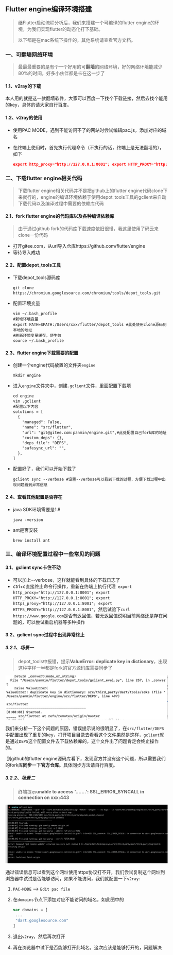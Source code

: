 ## Flutter engine编译环境搭建

> 继Flutter启动流程分析后，我们来搭建一个可编译的flutter engine的环境，为我们实现flutter的动态化打下基础。
>
> 以下都是在mac系统下操作的，其他系统请查看官方文档。

### 一、可翻墙网络环境

> 最最最重要的是有个一个好用的可**翻墙**的网络环境，好的网络环境能减少80%的时间，好多小伙伴都是卡在这一步了

#### 1.1、v2ray的下载

本人用的就是这一款翻墙软件，大家可以百度一下找个下载链接，然后去找个能用的key，具体的请大家自行百度。

#### 1.2、v2ray的使用

* 使用PAC MODE，遇到不能访问不了的网站时尝试编辑pac.js，添加对应的域名

* 在终端上使用时，首先执行代理命令（不执行的话，终端上是无法翻墙的），如下

  ```json
  export http_proxy="http://127.0.0.1:8001"; export HTTP_PROXY="http://127.0.0.1:8001"; export https_proxy="http://127.0.0.1:8001"; export HTTPS_PROXY="http://127.0.0.1:8001"
  ```

### 二、下载flutter engine相关代码

> 下载flutter engine相关代码并不是把github上的flutter engine代码clone下来就行的，engine的编译环境依赖于使用depot_tools工具的gclient来自动下载代码以及编译过程中需要的依赖库代码

#### 2.1、fork flutter engine的代码库以及各种编译依赖库

> 由于通过github fork的代码库下载速度依旧很慢，我这里使用了码云来clone一份代码

* 打开gitee.com，从url导入仓库https://github.com/flutter/engine
* 等待导入成功

#### 2.2、配置depot_tools工具

* 下载depot_tools源码库

  ```shell
  git clone https://chromium.googlesource.com/chromium/tools/depot_tools.git
  ```

* 配置环境变量

  ```shell
  vim ~/.bash_profile
  #新增环境变量
  export PATH=$PATH:/Users/xxx/flutter/depot_tools #此处使用clone源码到本地的地址
  #刷新环境变量缓存，使生效
  source ~/.bash_profile
  ```

#### 2.3、flutter engine下载需要的配置

* 创建一个engine代码放置的文件夹`engine`

  ```shell
  mkdir engine
  ```

* 进入`engine`文件夹中，创建`.gclient`文件，里面配置下载项

  ```shell
  cd engine
  vim .gclient
  #配置以下内容
  solutions = [
    {
      "managed": False,
      "name": "src/flutter",
      "url": "git@gitee.com:panmin/engine.git",#此处配置自己fork库的地址
      "custom_deps": {},
      "deps_file": "DEPS",
      "safesync_url": "",
    },
  ]
  ```

* 配置好了，我们可以开始下载了

  ```shell
  gclient sync --verbose #设置--verbose可以看到下载的过程，方便下载过程中出现问题看到异常信息
  ```

#### 2.4、查看其他配置是否存在

* java SDK环境需要是1.8

  ```shell
  java -version 
  ```

* ant是否安装

  ```shell
  brew install ant
  ```

### 三、编译环境配置过程中一些常见的问题

#### 3.1、gclient sync卡住不动

* 可以加上--verbose，这样就能看到具体的下载日志了
* ctrl+c直接终止命令行操作，重新在终端上执行代理` export http_proxy="http://127.0.0.1:8001"; export HTTP_PROXY="http://127.0.0.1:8001"; export https_proxy="http://127.0.0.1:8001"; export HTTPS_PROXY="http://127.0.0.1:8001"`，然后试验下`curl https://www.google.com`是否有返回值，若无返回值说明当前网络还是存在问题的，可以尝试重启机器等多种操作

#### 3.2、gclient sync过程中出现异常终止

##### 3.2.1、场景一

> depot_tools中报错，提示**ValueError: deplicate key in dictionary**，出现这种字样一半都是fork的官方源码库需要同步了

![image-20200404111626164](./imgs/image-gclient-error1.png)

​	我们来分析一下这个问题的原因，错误提示说的很明显了，在`src/flutter/DEPS`中配置出现了重复的key，打开项目目录去看看这个文件果然是这样，`gclient`就是通过`DEPS`这个配置文件去下载依赖库的，这个文件出了问题肯定会终止操作的。

​	到github的flutter engine源码库看下，发现官方并没有这个问题，所以需要我们的fork库**同步**一下**官方仓库**。具体同步方法请自行百度。

##### 3.2.2、场景二

> 终端提示**unable to access '.......': SSL_ERROR_SYNCALL in connection on xxx:443**

![image-20200404112427158](./imgs/image-gclient-error2.png)

通过错误信息可以看到这个网址使用https协议打不开，我们尝试复制这个网址到浏览器中试试是否能够访问，如果不能访问，我们就配置一下`v2ray`:

1. `PAC-MODE` --> `Edit pac file`

2. 在`domains`节点下添加对应不能访问的域名，如此图中的

   ```js
   var domains = [
   	...
   	"dart.googlesource.com"
   ]
   ```

3. 退出`v2ray`，然后再次打开
4. 再在浏览器中试下是否能够打开此域名，这次应该是能够打开的，问题解决

